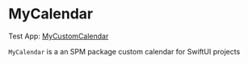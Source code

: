 # MyCalendar
Test App: [MyCustomCalendar](https://github.com/nferocious76/MyCustomCalendar)

`MyCalendar` is a an SPM package custom calendar for SwiftUI projects
